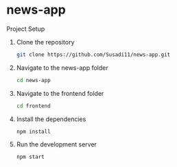 # news-app

Project Setup

1. Clone the repository
    ```bash
   git clone https://github.com/Susadi11/news-app.git

2. Navigate to the news-app folder
   ```bash
   cd news-app

3. Navigate to the frontend folder
   ```bash
   cd frontend

4. Install the dependencies
   ```bash
   npm install

5. Run the development server
   ```bash
   npm start

